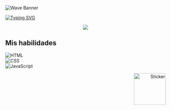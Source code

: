 ![Wave Banner](https://capsule-render.vercel.app/api?type=waving&color=gradient&height=200&section=header)

[![Typing SVG](https://readme-typing-svg.demolab.com?font=Fira+Code&pause=1000&color=F74C9E&center=true&width=435&lines=Crear+es+vivir)](https://git.io/typing-svg)

<p align="center">
  <a href="https://skillicons.dev">
    <img src="https://skillicons.dev/icons?i=html,css,js,astro,nodejs" />
  </a>
</p>

## Mis habilidades
![HTML](https://img.shields.io/badge/HTML-90%25-orange?style=flat&logo=html5&logoColor=white)  
![CSS](https://img.shields.io/badge/CSS-85%25-blue?style=flat&logo=css3&logoColor=white)  
![JavaScript](https://img.shields.io/badge/JavaScript-80%25-yellow?style=flat&logo=javascript&logoColor=white)

<p align="right">
  <img src="https://i.postimg.cc/4yVtz7QZ/YWxr-MS5wbmc.png" alt="Sticker" width="100">
</p>
